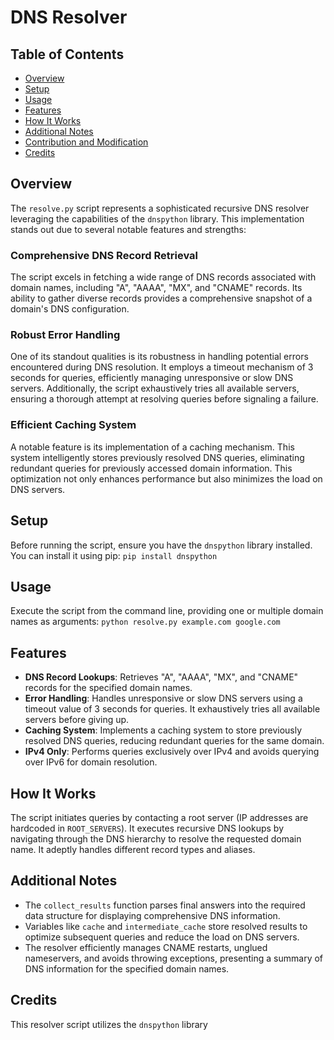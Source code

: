 # DNS Resolver

## Table of Contents
- [Overview](#overview)
- [Setup](#setup)
- [Usage](#usage)
- [Features](#features)
- [How It Works](#how-it-works)
- [Additional Notes](#additional-notes)
- [Contribution and Modification](#contribution-and-modification)
- [Credits](#credits)

## Overview

The `resolve.py` script represents a sophisticated recursive DNS resolver leveraging the capabilities of the `dnspython` library. This implementation stands out due to several notable features and strengths:

### Comprehensive DNS Record Retrieval

The script excels in fetching a wide range of DNS records associated with domain names, including "A", "AAAA", "MX", and "CNAME" records. Its ability to gather diverse records provides a comprehensive snapshot of a domain's DNS configuration.

### Robust Error Handling

One of its standout qualities is its robustness in handling potential errors encountered during DNS resolution. It employs a timeout mechanism of 3 seconds for queries, efficiently managing unresponsive or slow DNS servers. Additionally, the script exhaustively tries all available servers, ensuring a thorough attempt at resolving queries before signaling a failure.

### Efficient Caching System

A notable feature is its implementation of a caching mechanism. This system intelligently stores previously resolved DNS queries, eliminating redundant queries for previously accessed domain information. This optimization not only enhances performance but also minimizes the load on DNS servers.

## Setup
Before running the script, ensure you have the `dnspython` library installed. You can install it using pip:
``` pip install dnspython ```

## Usage
Execute the script from the command line, providing one or multiple domain names as arguments:
```python resolve.py example.com google.com```

## Features
- **DNS Record Lookups**: Retrieves "A", "AAAA", "MX", and "CNAME" records for the specified domain names.
- **Error Handling**: Handles unresponsive or slow DNS servers using a timeout value of 3 seconds for queries. It exhaustively tries all available servers before giving up.
- **Caching System**: Implements a caching system to store previously resolved DNS queries, reducing redundant queries for the same domain.
- **IPv4 Only**: Performs queries exclusively over IPv4 and avoids querying over IPv6 for domain resolution.

## How It Works
The script initiates queries by contacting a root server (IP addresses are hardcoded in `ROOT_SERVERS`). It executes recursive DNS lookups by navigating through the DNS hierarchy to resolve the requested domain name. It adeptly handles different record types and aliases.

## Additional Notes
- The `collect_results` function parses final answers into the required data structure for displaying comprehensive DNS information.
- Variables like `cache` and `intermediate_cache` store resolved results to optimize subsequent queries and reduce the load on DNS servers.
- The resolver efficiently manages CNAME restarts, unglued nameservers, and avoids throwing exceptions, presenting a summary of DNS information for the specified domain names.

## Credits
This resolver script utilizes the `dnspython` library
